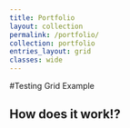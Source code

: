 ```yaml
---
title: Portfolio
layout: collection
permalink: /portfolio/
collection: portfolio
entries_layout: grid
classes: wide
---
```


#Testing Grid Example

## How does it work!?
